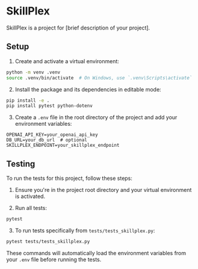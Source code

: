 # SkillPlex

SkillPlex is a project for [brief description of your project].

## Setup

1. Create and activate a virtual environment:
```bash
python -m venv .venv
source .venv/bin/activate  # On Windows, use `.venv\Scripts\activate`
```

2. Install the package and its dependencies in editable mode:
```bash
pip install -e .
pip install pytest python-dotenv
```

3. Create a `.env` file in the root directory of the project and add your environment variables:
```
OPENAI_API_KEY=your_openai_api_key
DB_URL=your_db_url  # optional
SKILLPLEX_ENDPOINT=your_skillplex_endpoint
```

## Testing

To run the tests for this project, follow these steps:

1. Ensure you're in the project root directory and your virtual environment is activated.

2. Run all tests:
```bash
pytest
```

3. To run tests specifically from `tests/tests_skillplex.py`:
```bash
pytest tests/tests_skillplex.py
```

These commands will automatically load the environment variables from your `.env` file before running the tests.
